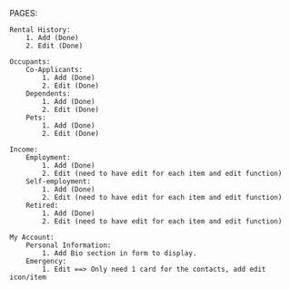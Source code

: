 PAGES:

    Rental History:
        1. Add (Done)
        2. Edit (Done)

    Occupants:
        Co-Applicants:
            1. Add (Done)
            2. Edit (Done)
        Dependents:
            1. Add (Done)
            2. Edit (Done)
        Pets:
            1. Add (Done)
            2. Edit (Done)

    Income:
        Employment:
            1. Add (Done)
            2. Edit (need to have edit for each item and edit function)
        Self-employment:
            1. Add (Done)
            2. Edit (need to have edit for each item and edit function)
        Retired:
            1. Add (Done)
            2. Edit (need to have edit for each item and edit function)

    My Account:
        Personal Information:
            1. Add Bio section in form to display.
        Emergency:
            1. Edit ==> Only need 1 card for the contacts, add edit icon/item
